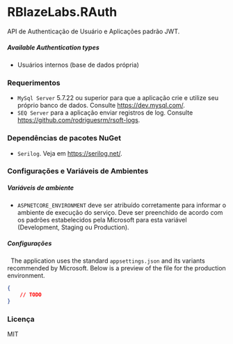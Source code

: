 # RBlazeLabs.RAuth

API de Authenticação de Usuário e Aplicações padrão JWT.

##### Available Authentication types
- Usuários internos (base de dados própria)

### Requerimentos
- `MySql Server` 5.7.22 ou superior para que a aplicação crie e utilize seu próprio banco de dados. Consulte https://dev.mysql.com/.
- `SEQ Server` para a aplicação enviar registros de log. Consulte https://github.com/rodriguesrm/rsoft-logs.

### Dependências de pacotes NuGet
- `Serilog`. Veja em https://serilog.net/.

### Configurações e Variáveis de Ambientes

##### Variáveis de ambiente
- `ASPNETCORE_ENVIRONMENT` deve ser atribuído corretamente para informar o ambiente de execução do serviço. Deve ser preenchido de acordo com os padrões estabelecidos pela Microsoft para esta variável (Development, Staging ou Production).
##### Configurações
&nbsp;
The application uses the standard `appsettings.json` and its variants recommended by Microsoft. Below is a preview of the file for the production environment.

```json
{
	// TODO
}

```

### Licença
MIT
